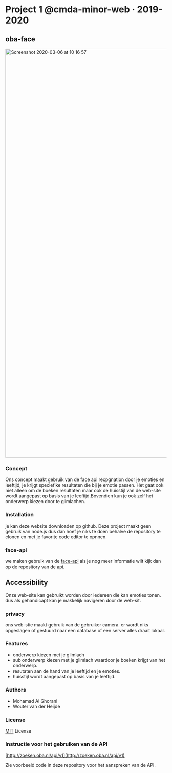 # Project 1 @cmda-minor-web · 2019-2020
## oba-face
<img width="1278" alt="Screenshot 2020-03-06 at 10 16 57" src="https://user-images.githubusercontent.com/45425087/76069772-aae22500-5f93-11ea-825d-fddb2e1504a5.png">


### Concept
Ons concept maakt gebruik van de face api recpgnation door je emoties en leeftijd, je krijgt speciefike resultaten die bij je emotie passen. Het gaat ook niet alleen om de boeken resultaten maar ook de huisstijl van de web-site wordt aangepast op basis van je leeftijd.Bovendien kun je ook zelf het onderwerp kiezen door te glimlachen. 

### Installation 
je kan deze website downloaden op github. Deze project maakt geen gebruik van node.js dus dan hoef je niks te doen behalve de repository te clonen en met je favorite code editor te opnnen.

### face-api
we maken gebruik van de [face-api](https://github.com/justadudewhohacks/face-api.js/) als je nog meer informatie wilt kijk dan op de repository van de api.

## Accessibility 
Onze web-site kan gebruikt worden door iedereen die kan emoties tonen. dus als gehandicapt kan je makkelijk navigeren door de web-sit.

### privacy
ons web-stie maakt gebruik van de gebruiker camera. er wordt niks opgeslagen of gestuurd naar een database of een server alles draait lokaal.

### Features
* onderwerp kiezen met je glimlach 
* sub onderwerp kiezen met je glimlach waardoor je boeken krijgt van het onderwerp.
* resutaten aan de hand van je leeftijd en je emoties.
* huisstijl wordt aangepast op basis van je leeftijd.

### Authors
* Mohamad Al Ghorani 
* Wouter van der Heijde

### License
[MIT](https://github.com/MohamadAlGhorani/project-1-1920/blob/master/LICENSE) License 

### Instructie voor het gebruiken van de API

 [http://zoeken.oba.nl/api/v1](http://zoeken.oba.nl/api/v1)
 
 Zie voorbeeld code in deze repository voor het aanspreken van de API.

